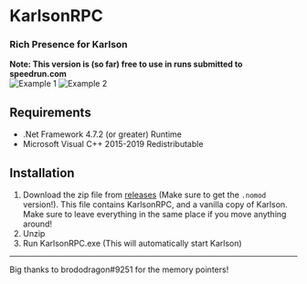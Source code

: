 # KarlsonRPC
### Rich Presence for Karlson
**Note: This version is (so far) free to use in runs submitted to speedrun.com**<br>
![Example 1](https://i.ibb.co/RCyqdrp/image.png) ![Example 2](https://i.ibb.co/Hd7spjw/image.png)<br>

## Requirements
* .Net Framework 4.7.2 (or greater) Runtime
* Microsoft Visual C++ 2015-2019 Redistributable


## Installation

1. Download the zip file from [releases](https://github.com/karlsonmodding/KarlsonRPC/releases) (Make sure to get the `.nomod` version!).
This file contains KarlsonRPC, and a vanilla copy of Karlson. Make sure to leave everything in the same place if you move anything around!
2. Unzip
3. Run KarlsonRPC.exe (This will automatically start Karlson)

<hr>
Big thanks to brododragon#9251 for the memory pointers!
